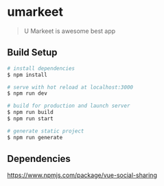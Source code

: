 # umarkeet

> U Markeet is awesome best app

## Build Setup

``` bash
# install dependencies
$ npm install

# serve with hot reload at localhost:3000
$ npm run dev

# build for production and launch server
$ npm run build
$ npm run start

# generate static project
$ npm run generate
```

## Dependencies

https://www.npmjs.com/package/vue-social-sharing
